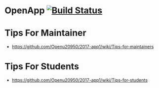 # OpenApp [![Build Status](https://travis-ci.com/Openu20950/2017-app1.svg?token=PQrEfnoMbHXxzcgKUEQH&branch=master)](https://travis-ci.com/Openu20950/2017-app1) 

# Tips For Maintainer 
 
* https://github.com/Openu20950/2017-app1/wiki/Tips-for-maintainers

# Tips For Students 

* https://github.com/Openu20950/2017-app1/wiki/Tips-for-students

